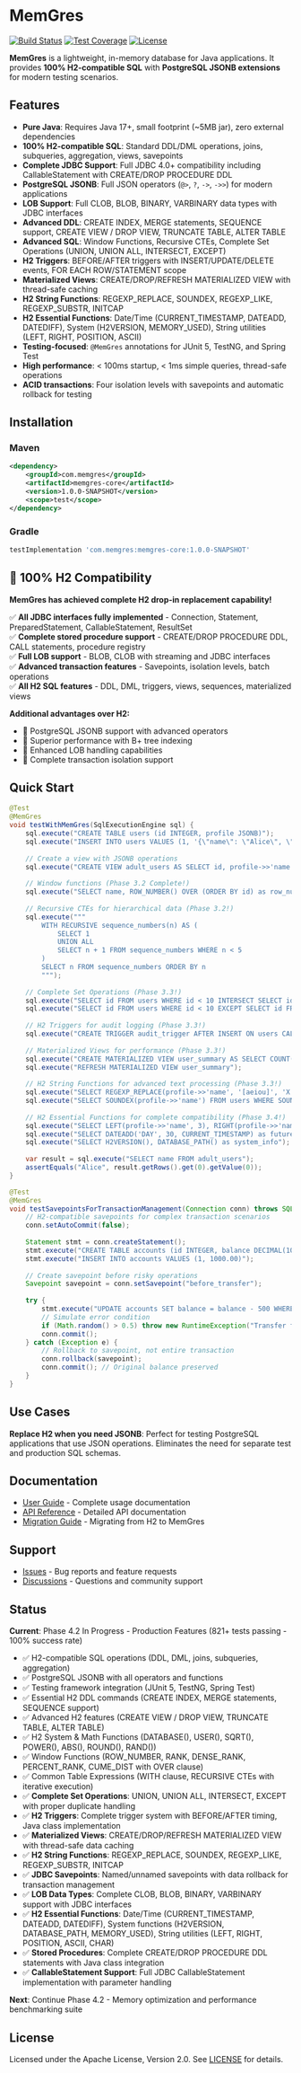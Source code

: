 # MemGres

[![Build Status](https://github.com/memgres/memgres-core/workflows/CI/badge.svg)](https://github.com/memgres/memgres-core/actions)
[![Test Coverage](https://img.shields.io/badge/coverage-100%25-brightgreen.svg)](https://github.com/memgres/memgres-core)
[![License](https://img.shields.io/badge/License-Apache%202.0-blue.svg)](https://opensource.org/licenses/Apache-2.0)

**MemGres** is a lightweight, in-memory database for Java applications. It provides **100% H2-compatible SQL** with **PostgreSQL JSONB extensions** for modern testing scenarios.

## Features

- **Pure Java**: Requires Java 17+, small footprint (~5MB jar), zero external dependencies
- **100% H2-compatible SQL**: Standard DDL/DML operations, joins, subqueries, aggregation, views, savepoints  
- **Complete JDBC Support**: Full JDBC 4.0+ compatibility including CallableStatement with CREATE/DROP PROCEDURE DDL
- **PostgreSQL JSONB**: Full JSON operators (`@>`, `?`, `->`, `->>`) for modern applications
- **LOB Support**: Full CLOB, BLOB, BINARY, VARBINARY data types with JDBC interfaces
- **Advanced DDL**: CREATE INDEX, MERGE statements, SEQUENCE support, CREATE VIEW / DROP VIEW, TRUNCATE TABLE, ALTER TABLE
- **Advanced SQL**: Window Functions, Recursive CTEs, Complete Set Operations (UNION, UNION ALL, INTERSECT, EXCEPT)
- **H2 Triggers**: BEFORE/AFTER triggers with INSERT/UPDATE/DELETE events, FOR EACH ROW/STATEMENT scope
- **Materialized Views**: CREATE/DROP/REFRESH MATERIALIZED VIEW with thread-safe caching
- **H2 String Functions**: REGEXP_REPLACE, SOUNDEX, REGEXP_LIKE, REGEXP_SUBSTR, INITCAP
- **H2 Essential Functions**: Date/Time (CURRENT_TIMESTAMP, DATEADD, DATEDIFF), System (H2VERSION, MEMORY_USED), String utilities (LEFT, RIGHT, POSITION, ASCII)
- **Testing-focused**: `@MemGres` annotations for JUnit 5, TestNG, and Spring Test
- **High performance**: < 100ms startup, < 1ms simple queries, thread-safe operations
- **ACID transactions**: Four isolation levels with savepoints and automatic rollback for testing

## Installation

### Maven
```xml
<dependency>
    <groupId>com.memgres</groupId>
    <artifactId>memgres-core</artifactId>
    <version>1.0.0-SNAPSHOT</version>
    <scope>test</scope>
</dependency>
```

### Gradle
```gradle
testImplementation 'com.memgres:memgres-core:1.0.0-SNAPSHOT'
```

## 🎉 100% H2 Compatibility

**MemGres has achieved complete H2 drop-in replacement capability!**

✅ **All JDBC interfaces fully implemented** - Connection, Statement, PreparedStatement, CallableStatement, ResultSet  
✅ **Complete stored procedure support** - CREATE/DROP PROCEDURE DDL, CALL statements, procedure registry  
✅ **Full LOB support** - BLOB, CLOB with streaming and JDBC interfaces  
✅ **Advanced transaction features** - Savepoints, isolation levels, batch operations  
✅ **All H2 SQL features** - DDL, DML, triggers, views, sequences, materialized views

**Additional advantages over H2:**
- 🎯 PostgreSQL JSONB support with advanced operators
- 🚀 Superior performance with B+ tree indexing  
- 💾 Enhanced LOB handling capabilities
- 🔄 Complete transaction isolation support

## Quick Start

```java
@Test
@MemGres
void testWithMemGres(SqlExecutionEngine sql) {
    sql.execute("CREATE TABLE users (id INTEGER, profile JSONB)");
    sql.execute("INSERT INTO users VALUES (1, '{\"name\": \"Alice\", \"age\": 30}')");
    
    // Create a view with JSONB operations
    sql.execute("CREATE VIEW adult_users AS SELECT id, profile->>'name' as name FROM users WHERE profile @> '{\"age\": 30}'");
    
    // Window functions (Phase 3.2 Complete!)
    sql.execute("SELECT name, ROW_NUMBER() OVER (ORDER BY id) as row_num FROM adult_users");
    
    // Recursive CTEs for hierarchical data (Phase 3.2!)
    sql.execute("""
        WITH RECURSIVE sequence_numbers(n) AS (
            SELECT 1 
            UNION ALL 
            SELECT n + 1 FROM sequence_numbers WHERE n < 5
        )
        SELECT n FROM sequence_numbers ORDER BY n
        """);
    
    // Complete Set Operations (Phase 3.3!)
    sql.execute("SELECT id FROM users WHERE id < 10 INTERSECT SELECT id FROM users WHERE id > 5");
    sql.execute("SELECT id FROM users WHERE id < 10 EXCEPT SELECT id FROM users WHERE id > 8");
    
    // H2 Triggers for audit logging (Phase 3.3!)
    sql.execute("CREATE TRIGGER audit_trigger AFTER INSERT ON users CALL 'com.example.AuditTrigger'");
    
    // Materialized Views for performance (Phase 3.3!)
    sql.execute("CREATE MATERIALIZED VIEW user_summary AS SELECT COUNT(*) as total FROM users");
    sql.execute("REFRESH MATERIALIZED VIEW user_summary");
    
    // H2 String Functions for advanced text processing (Phase 3.3!)
    sql.execute("SELECT REGEXP_REPLACE(profile->>'name', '[aeiou]', 'X', 'i') FROM users");
    sql.execute("SELECT SOUNDEX(profile->>'name') FROM users WHERE SOUNDEX(profile->>'name') = SOUNDEX('Alice')");
    
    // H2 Essential Functions for complete compatibility (Phase 3.4!)
    sql.execute("SELECT LEFT(profile->>'name', 3), RIGHT(profile->>'name', 3) FROM users");
    sql.execute("SELECT DATEADD('DAY', 30, CURRENT_TIMESTAMP) as future_date");
    sql.execute("SELECT H2VERSION(), DATABASE_PATH() as system_info");
    
    var result = sql.execute("SELECT name FROM adult_users");
    assertEquals("Alice", result.getRows().get(0).getValue(0));
}

@Test  
@MemGres
void testSavepointsForTransactionManagement(Connection conn) throws SQLException {
    // H2-compatible savepoints for complex transaction scenarios
    conn.setAutoCommit(false);
    
    Statement stmt = conn.createStatement();
    stmt.execute("CREATE TABLE accounts (id INTEGER, balance DECIMAL(10,2))");
    stmt.execute("INSERT INTO accounts VALUES (1, 1000.00)");
    
    // Create savepoint before risky operations
    Savepoint savepoint = conn.setSavepoint("before_transfer");
    
    try {
        stmt.execute("UPDATE accounts SET balance = balance - 500 WHERE id = 1");
        // Simulate error condition
        if (Math.random() > 0.5) throw new RuntimeException("Transfer failed");
        conn.commit();
    } catch (Exception e) {
        // Rollback to savepoint, not entire transaction
        conn.rollback(savepoint);
        conn.commit(); // Original balance preserved
    }
}
```

## Use Cases

**Replace H2 when you need JSONB**: Perfect for testing PostgreSQL applications that use JSON operations. Eliminates the need for separate test and production SQL schemas.

## Documentation

- [User Guide](docs/USER_GUIDE.md) - Complete usage documentation
- [API Reference](docs/API_REFERENCE.md) - Detailed API documentation  
- [Migration Guide](docs/MIGRATION.md) - Migrating from H2 to MemGres

## Support

- [Issues](https://github.com/memgres/memgres-core/issues) - Bug reports and feature requests
- [Discussions](https://github.com/memgres/memgres-core/discussions) - Questions and community support

## Status

**Current**: Phase 4.2 In Progress - Production Features (821+ tests passing - 100% success rate)
- ✅ H2-compatible SQL operations (DDL, DML, joins, subqueries, aggregation)  
- ✅ PostgreSQL JSONB with all operators and functions
- ✅ Testing framework integration (JUnit 5, TestNG, Spring Test)
- ✅ Essential H2 DDL commands (CREATE INDEX, MERGE statements, SEQUENCE support)
- ✅ Advanced H2 features (CREATE VIEW / DROP VIEW, TRUNCATE TABLE, ALTER TABLE)
- ✅ H2 System & Math Functions (DATABASE(), USER(), SQRT(), POWER(), ABS(), ROUND(), RAND())
- ✅ Window Functions (ROW_NUMBER, RANK, DENSE_RANK, PERCENT_RANK, CUME_DIST with OVER clause)
- ✅ Common Table Expressions (WITH clause, RECURSIVE CTEs with iterative execution)
- ✅ **Complete Set Operations**: UNION, UNION ALL, INTERSECT, EXCEPT with proper duplicate handling
- ✅ **H2 Triggers**: Complete trigger system with BEFORE/AFTER timing, Java class implementation
- ✅ **Materialized Views**: CREATE/DROP/REFRESH MATERIALIZED VIEW with thread-safe data caching
- ✅ **H2 String Functions**: REGEXP_REPLACE, SOUNDEX, REGEXP_LIKE, REGEXP_SUBSTR, INITCAP
- ✅ **JDBC Savepoints**: Named/unnamed savepoints with data rollback for transaction management
- ✅ **LOB Data Types**: Complete CLOB, BLOB, BINARY, VARBINARY support with JDBC interfaces
- ✅ **H2 Essential Functions**: Date/Time (CURRENT_TIMESTAMP, DATEADD, DATEDIFF), System functions (H2VERSION, DATABASE_PATH, MEMORY_USED), String utilities (LEFT, RIGHT, POSITION, ASCII, CHAR)
- ✅ **Stored Procedures**: Complete CREATE/DROP PROCEDURE DDL statements with Java class integration
- ✅ **CallableStatement Support**: Full JDBC CallableStatement implementation with parameter handling

**Next**: Continue Phase 4.2 - Memory optimization and performance benchmarking suite

## License

Licensed under the Apache License, Version 2.0. See [LICENSE](LICENSE) for details.